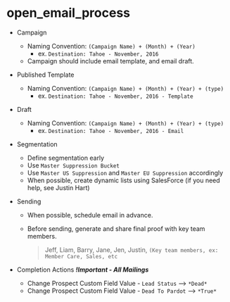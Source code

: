 # open_email_process

- Campaign
	- Naming Convention: `(Campaign Name) + (Month) + (Year)`
		- ex. `Destination: Tahoe - November, 2016`
	- Campaign should include email template, and email draft.

- Published Template
	- Naming Convention: `(Campaign Name) + (Month) + (Year) + (type)`
		-  ex. `Destination: Tahoe - November, 2016 - Template`

- Draft
	- Naming Convention: `(Campaign Name) + (Month) + (Year) + (type)`
		-  ex. `Destination: Tahoe - November, 2016 - Email`

- Segmentation
	- Define segmentation early
	- Use `Master Suppression Bucket`
	- Use `Master US Suppression` and `Master EU Suppression` accordingly
	- When possible, create dynamic lists using SalesForce (if you need help, see Justin Hart)

- Sending
	- When possible, schedule email in advance.
	- Before sending, generate and share final proof with key team members.

		> Jeff, Liam, Barry, Jane, Jen, Justin, `(Key team members, ex: Member Care, Sales, etc `

- Completion Actions ***!Important - All Mailings***
	- Change Prospect Custom Field Value - `Lead Status` --> `*Dead*`
	- Change Prospect Custom Field Value - `Dead To Pardot` --> `*True*` 
